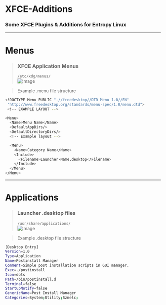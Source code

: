 # XFCE-Additions
### Some XFCE Plugins & Additions for Entropy Linux

---

# Menus
> ### XFCE Application Menus
> `/etc/xdg/menus/` \
![image](https://github.com/user-attachments/assets/a7f58f09-65fa-4821-81e5-183313d4131a)

> Example .menu file structure
```bash
<!DOCTYPE Menu PUBLIC "-//freedesktop//DTD Menu 1.0//EN"
 "http://www.freedesktop.org/standards/menu-spec/1.0/menu.dtd">
 <!-- EXAMPLE LAYOUT -->

<Menu>
  <Name>Menu Name</Name>
  <DefaultAppDirs/>
  <DefaultDirectoryDirs/>
  <!-- Example layout -->

  <Menu>
    <Name>Category Name</Name>
    <Include>
      <Filename>Launcher-Name.desktop</Filename>
    </Include>
  </Menu>
</Menu>
```
---

# Applications
> ### Launcher .desktop files
> `/usr/share/applications/` \
![image](https://github.com/user-attachments/assets/1d824bae-1cc0-4b45-b9a2-fed6ab8977d9)

> Example .desktop file structure
```bash
[Desktop Entry]
Version=1.0
Type=Application
Name=Postinstall Manager
Comment=Simple post installation scripts in GUI manager.
Exec=./postinstall
Icon=dots
Path=/bin/postinstall.d
Terminal=false
StartupNotify=false
GenericName=Post Install Manager
Categories=System;Utility;Szmelc;
```
